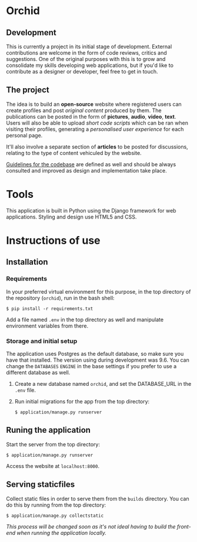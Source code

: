 # Orchid 

## Development

This is currently a project in its initial stage of development. External contributions are welcome in the form of code reviews, critics and suggestions. One of the original purposes with this is to grow and consolidate my skills developing web applications, but if you'd like to contribute as a designer or developer, feel free to get in touch.


## The project

The idea is to build an **open-source** website where registered users can create profiles and post *original content* produced by them. The publications can be posted in the form of **pictures**, **audio**, **video**, **text**. Users will also be able to upload *short code scripts* which can be ran when visiting their profiles, generating a *personalised user experience* for each personal page. 

It'll also involve a separate section of **articles** to be posted for discussions, relating to the type of content vehiculed by the website.

[Guidelines for the codebase](https://github.com/gabits/orchid/blob/master/guidelines.md) are defined as well and should be always consulted and improved as design and implementation take place.


# Tools

This application is built in Python using the Django framework for web applications. Styling and design use HTML5 and CSS.



# Instructions of use

## Installation

### Requirements
In your preferred virtual environment for this purpose, in the top directory of the repository (`orchid`), run in the bash shell:

    $ pip install -r requirements.txt

Add a file named `.env` in the top directory as well and manipulate environment variables from there.

### Storage and initial setup
The application uses Postgres as the default database, so make sure you have that installed. The version using during development was 9.6. 
You can change the `DATABASES` `ENGINE` in the base settings if you prefer to use a different database as well.

1. Create a new database named `orchid`, and set the DATABASE_URL in the `.env` file.

2. Run initial migrations for the app from the top directory:

    `$ application/manage.py runserver`


## Runing the application
Start the server from the top directory:

    $ application/manage.py runserver

Access the website at `localhost:8000`.


## Serving staticfiles


Collect static files in order to serve them from the `builds` directory. You can do this by running from the top directory:

    $ application/manage.py collectstatic

_This process will be changed soon as it's not ideal having to build the front-end when running the application locally._
